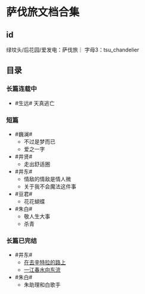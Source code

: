 # 萨伐旅文档合集


## id
绿坟头/后花园/爱发电：萨伐旅｜ 字母3：tsu_chandelier



## 目录

### 长篇连载中
- #生远# 天真逃亡

### 短篇
- #巍澜# 
  - 不过是梦而已
  - 爱之一字
- #井贤# 
  - 走出舒适圈
- #井东# 
  - 情敌的情敌是情人微
  - 关于我不会魔法这件事 
- #豆君# 
  - 花花蝴蝶
- #朱白# 
  - 敬人生大事
  - 杀青

### 长篇已完结
- #井东# 
  - [在去辛特拉的路上](https://github.com/DarkStarSafari/SafariBook/blob/main/%E3%80%90%E4%BA%95%E4%B8%9C%E3%80%91%E5%9C%A8%E5%8E%BB%E8%BE%9B%E7%89%B9%E6%8B%89%E7%9A%84%E8%B7%AF%E4%B8%8A/README.md)
  - [一江春水向东流](https://github.com/DarkStarSafari/SafariBook/tree/main/%E3%80%90%E4%BA%95%E4%B8%9C%E3%80%91%E4%B8%80%E6%B1%9F%E6%98%A5%E6%B0%B4%E5%90%91%E4%B8%9C%E6%B5%81)
- #朱白# 
  - 朱助理和白歌手
